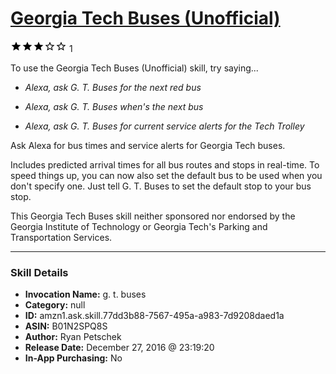 # [Georgia Tech Buses (Unofficial)](http://alexa.amazon.com/#skills/amzn1.ask.skill.77dd3b88-7567-495a-a983-7d9208daed1a)
![3 stars](../../images/ic_star_black_18dp_1x.png)![3 stars](../../images/ic_star_black_18dp_1x.png)![3 stars](../../images/ic_star_black_18dp_1x.png)![3 stars](../../images/ic_star_border_black_18dp_1x.png)![3 stars](../../images/ic_star_border_black_18dp_1x.png) 1

To use the Georgia Tech Buses (Unofficial) skill, try saying...

* *Alexa, ask G. T. Buses for the next red bus*

* *Alexa, ask G. T. Buses when's the next bus*

* *Alexa, ask G. T. Buses for current service alerts for the Tech Trolley*

Ask Alexa for bus times and service alerts for Georgia Tech buses.

Includes predicted arrival times for all bus routes and stops in real-time.
To speed things up, you can now also set the default bus to be used when you don't specify one. Just tell G. T. Buses to set the default stop to your bus stop.

This Georgia Tech Buses skill neither sponsored nor endorsed by the Georgia Institute of Technology or Georgia Tech's Parking and Transportation Services.

***

### Skill Details

* **Invocation Name:** g. t. buses
* **Category:** null
* **ID:** amzn1.ask.skill.77dd3b88-7567-495a-a983-7d9208daed1a
* **ASIN:** B01N2SPQ8S
* **Author:** Ryan Petschek
* **Release Date:** December 27, 2016 @ 23:19:20
* **In-App Purchasing:** No
